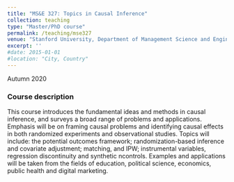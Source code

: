 ```yaml
---
title: "MS&E 327: Topics in Causal Inference"
collection: teaching
type: "Master/PhD course"
permalink: /teaching/mse327
venue: "Stanford University, Department of Management Science and Engineering"
excerpt: ''
#date: 2015-01-01
#location: "City, Country"
---
```


Autumn 2020

### Course description

This course introduces the fundamental ideas and methods in causal inference, and surveys a broad range of problems and applications. Emphasis will be on framing causal problems and identifying causal effects in both randomized experiments and observational studies. Topics will include: the potential outcomes framework; randomization-based inference and covariate adjustment; matching, and IPW; instrumental variables, regression discontinuity and synthetic ncontrols. Examples and applications will be taken from the fields of education, political science, economics, public health and digital marketing.